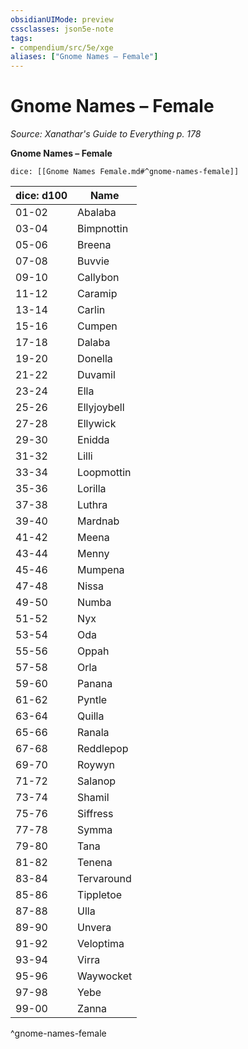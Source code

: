 ```yaml
---
obsidianUIMode: preview
cssclasses: json5e-note
tags:
- compendium/src/5e/xge
aliases: ["Gnome Names – Female"]
---
```

# Gnome Names – Female
*Source: Xanathar's Guide to Everything p. 178* 

**Gnome Names – Female**

`dice: [[Gnome Names Female.md#^gnome-names-female]]`

| dice: d100 | Name |
|------------|------|
| 01-02 | Abalaba |
| 03-04 | Bimpnottin |
| 05-06 | Breena |
| 07-08 | Buvvie |
| 09-10 | Callybon |
| 11-12 | Caramip |
| 13-14 | Carlin |
| 15-16 | Cumpen |
| 17-18 | Dalaba |
| 19-20 | Donella |
| 21-22 | Duvamil |
| 23-24 | Ella |
| 25-26 | Ellyjoybell |
| 27-28 | Ellywick |
| 29-30 | Enidda |
| 31-32 | Lilli |
| 33-34 | Loopmottin |
| 35-36 | Lorilla |
| 37-38 | Luthra |
| 39-40 | Mardnab |
| 41-42 | Meena |
| 43-44 | Menny |
| 45-46 | Mumpena |
| 47-48 | Nissa |
| 49-50 | Numba |
| 51-52 | Nyx |
| 53-54 | Oda |
| 55-56 | Oppah |
| 57-58 | Orla |
| 59-60 | Panana |
| 61-62 | Pyntle |
| 63-64 | Quilla |
| 65-66 | Ranala |
| 67-68 | Reddlepop |
| 69-70 | Roywyn |
| 71-72 | Salanop |
| 73-74 | Shamil |
| 75-76 | Siffress |
| 77-78 | Symma |
| 79-80 | Tana |
| 81-82 | Tenena |
| 83-84 | Tervaround |
| 85-86 | Tippletoe |
| 87-88 | Ulla |
| 89-90 | Unvera |
| 91-92 | Veloptima |
| 93-94 | Virra |
| 95-96 | Waywocket |
| 97-98 | Yebe |
| 99-00 | Zanna |
^gnome-names-female